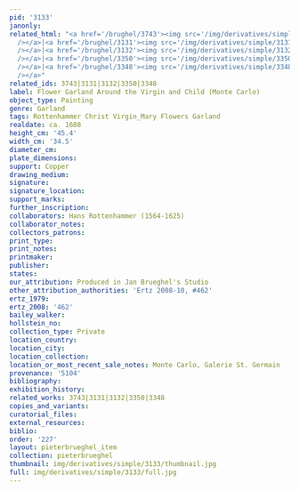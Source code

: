 ```yaml
---
pid: '3133'
janonly: 
related_html: "<a href='/brughel/3743'><img src='/img/derivatives/simple/3743/thumbnail.jpg'
  /></a>|<a href='/brughel/3131'><img src='/img/derivatives/simple/3131/thumbnail.jpg'
  /></a>|<a href='/brughel/3132'><img src='/img/derivatives/simple/3132/thumbnail.jpg'
  /></a>|<a href='/brughel/3350'><img src='/img/derivatives/simple/3350/thumbnail.jpg'
  /></a>|<a href='/brughel/3348'><img src='/img/derivatives/simple/3348/thumbnail.jpg'
  /></a>"
related_ids: 3743|3131|3132|3350|3348
label: Flower Garland Around the Virgin and Child (Monte Carlo)
object_type: Painting
genre: Garland
tags: Rottenhammer Christ Virgin_Mary Flowers Garland
realdate: ca. 1608
height_cm: '45.4'
width_cm: '34.5'
diameter_cm: 
plate_dimensions: 
support: Copper
drawing_medium: 
signature: 
signature_location: 
support_marks: 
further_inscription: 
collaborators: Hans Rottenhammer (1564-1625)
collaborator_notes: 
collectors_patrons: 
print_type: 
print_notes: 
printmaker: 
publisher: 
states: 
our_attribution: Produced in Jan Brueghel's Studio
other_attribution_authorities: 'Ertz 2008-10, #462'
ertz_1979: 
ertz_2008: '462'
bailey_walker: 
hollstein_no: 
collection_type: Private
location_country: 
location_city: 
location_collection: 
location_or_most_recent_sale_notes: Monte Carlo, Galerie St. Germain
provenance: '5104'
bibliography: 
exhibition_history: 
related_works: 3743|3131|3132|3350|3348
copies_and_variants: 
curatorial_files: 
external_resources: 
biblio: 
order: '227'
layout: pieterbrueghel_item
collection: pieterbrueghel
thumbnail: img/derivatives/simple/3133/thumbnail.jpg
full: img/derivatives/simple/3133/full.jpg
---
```

